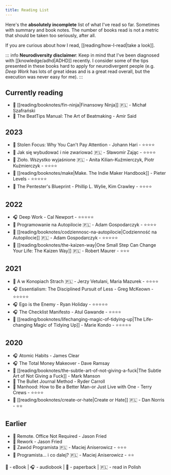 ```yaml
---
title: Reading List
---
```


Here's the **absolutely incomplete** list of what I've read so far. Sometimes with summary and book notes. The number of books read is not a metric that should be taken too seriously, after all.

If you are curious about how I read, [[reading/how-I-read|take a look]].

::: info
**Neurodiversity disclaimer**: Keep in mind that I've been diagnosed with [[knowledge/adhd|ADHD]] recently. I consider some of the tips presented in these books hard to apply for neurodivergent people (e.g. _Deep Work_ has lots of great ideas and is a great read overall, but the execution was never easy for me).
:::

## Currently reading

- 📱 [[reading/booknotes/fin-ninja|Finansowy Ninja]] 🇵🇱 - Michał Szafrański
- 📱 The BeatTips Manual: The Art of Beatmaking - Amir Said

## 2023

- 📱 Stolen Focus: Why You Can't Pay Attention - Johann Hari - ⭐⭐⭐⭐
- 📱 Jak się wybudować i nie zwariować 🇵🇱 - Sławomir Zając - ⭐⭐⭐⭐
- 📱 Zioło. Wszystko wyjaśnione 🇵🇱 - Anita Kilian-Kuźmierczyk, Piotr Kuźmierczyk - ⭐⭐⭐⭐
- 📱 [[reading/booknotes/make|Make. The Indie Maker Handbook]] - Pieter Levels - ⭐⭐⭐⭐⭐
- 📱 The Pentester's Blueprint - Phillip L. Wylie, Kim Crawley - ⭐️⭐️⭐️⭐️

## 2022

- 🎧 Deep Work - Cal Newport - ⭐️⭐️⭐️⭐️⭐️
- 📱 Programowanie na Autopilocie 🇵🇱 - Adam Gospodarczyk - ⭐️⭐️⭐️⭐️
- 📱 [[reading/booknotes/codziennosc-na-autopilocie|Codzienność na Autopilocie]] 🇵🇱 - Adam Gospodarczyk - ⭐️⭐️⭐️⭐️⭐️
- 📱 [[reading/booknotes/the-kaizen-way|One Small Step Can Change Your Life: The Kaizen Way]] 🇵🇱 - Robert Maurer - ⭐️⭐️⭐️

## 2021

- 📱 A w Konopiach Strach 🇵🇱 - Jerzy Vetulani, Maria Mazurek - ⭐️⭐️⭐️⭐️
- 🎧 Essentialism: The Disciplined Pursuit of Less - Greg McKeown - ⭐️⭐️⭐️⭐️⭐️
- 🎧 Ego is the Enemy - Ryan Holiday - ⭐️⭐️⭐️⭐️⭐️
- 🎧 The Checklist Manifesto - Atul Gawande - ⭐️⭐️⭐️⭐️
- 📱 [[reading/booknotes/lifechanging-magic-of-tidying-up|The Life-changing Magic of Tidying Up]] - Marie Kondo - ⭐️⭐️⭐️⭐️⭐️

## 2020

- 🎧 Atomic Habits - James Clear
- 🎧 The Total Money Makeover - Dave Ramsay
- 📱 [[reading/booknotes/the-subtle-art-of-not-giving-a-fuck|The Subtle Art of Not Giving a Fuck]] - Mark Manson
- 📱 The Bullet Journal Method - Ryder Carroll
- 📱 Manhood: How to Be a Better Man-or Just Live with One - Terry Crews - ⭐️⭐️⭐️⭐️
- 📕 [[reading/booknotes/create-or-hate|Create or Hate]] 🇵🇱 - Dan Norris - ⭐️⭐️

## Earlier

- 📱 Remote. Office Not Required - Jason Fried
- 📱 Rework - Jason Fried
- 📱 Zawód Programista 🇵🇱 - Maciej Aniserowicz - ⭐⭐⭐
- 📱 Programista... i co dalej? 🇵🇱 - Maciej Aniserowicz - ⭐⭐

📱 - eBook | 🎧 - audiobook | 📕 - paperback | 🇵🇱 - read in Polish
